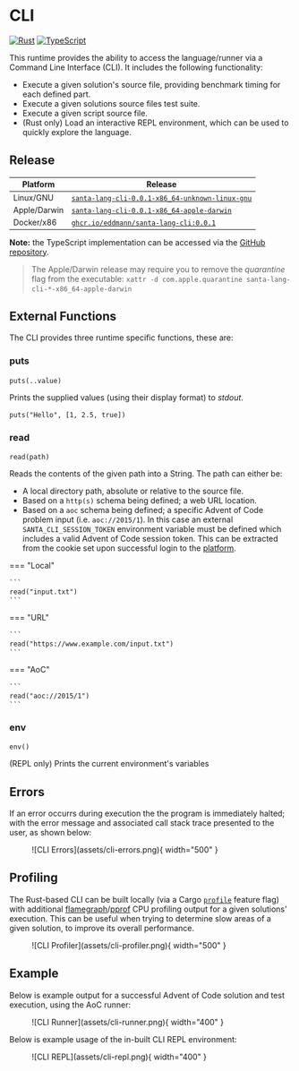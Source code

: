 # CLI

[![Rust](https://img.shields.io/badge/rust-%23000000.svg?style=for-the-badge&logo=rust&logoColor=white)](https://github.com/eddmann/santa-lang-rs/tree/main/runtime/cli) [![TypeScript](https://img.shields.io/badge/typescript-%23007ACC.svg?style=for-the-badge&logo=typescript&logoColor=white)](https://github.com/eddmann/santa-lang-ts/tree/main/src/cli)

This runtime provides the ability to access the language/runner via a Command Line Interface (CLI).
It includes the following functionality:

- Execute a given solution's source file, providing benchmark timing for each defined part.
- Execute a given solutions source files test suite.
- Execute a given script source file.
- (Rust only) Load an interactive REPL environment, which can be used to quickly explore the language.

## Release

| Platform     | Release                                                                                                                                                           |
| ------------ | ----------------------------------------------------------------------------------------------------------------------------------------------------------------- |
| Linux/GNU    | [`santa-lang-cli-0.0.1-x86_64-unknown-linux-gnu`](https://github.com/eddmann/santa-lang-rs/releases/download/0.0.1/santa-lang-cli-0.0.1-x86_64-unknown-linux-gnu) |
| Apple/Darwin | [`santa-lang-cli-0.0.1-x86_64-apple-darwin`](https://github.com/eddmann/santa-lang-rs/releases/download/0.0.1/santa-lang-cli-0.0.1-x86_64-apple-darwin)           |
| Docker/x86   | [`ghcr.io/eddmann/santa-lang-cli:0.0.1`](https://github.com/eddmann/santa-lang-rs/pkgs/container/santa-lang-cli)                                                  |

**Note:** the TypeScript implementation can be accessed via the [GitHub repository](https://github.com/eddmann/santa-lang-ts).

> The Apple/Darwin release may require you to remove the _quarantine_ flag from the executable: `xattr -d com.apple.quarantine santa-lang-cli-*-x86_64-apple-darwin`

## External Functions

The CLI provides three runtime specific functions, these are:

### puts

```
puts(..value)
```

Prints the supplied values (using their display format) to _stdout_.

```
puts("Hello", [1, 2.5, true])
```

### read

```
read(path)
```

Reads the contents of the given path into a String.
The path can either be:

- A local directory path, absolute or relative to the source file.
- Based on a `http(s)` schema being defined; a web URL location.
- Based on a `aoc` schema being defined; a specific Advent of Code problem input (i.e. `aoc://2015/1`).
  In this case an external `SANTA_CLI_SESSION_TOKEN` environment variable must be defined which includes a valid Advent of Code session token.
  This can be extracted from the cookie set upon successful login to the [platform](https://adventofcode.com/).

=== "Local"

    ```
    read("input.txt")
    ```

=== "URL"

    ```
    read("https://www.example.com/input.txt")
    ```

=== "AoC"

    ```
    read("aoc://2015/1")
    ```

### env

```
env()
```

(REPL only) Prints the current environment's variables

## Errors

If an error occurrs during execution the the program is immediately halted; with the error message and associated call stack trace presented to the user, as shown below:

<figure markdown>
  ![CLI Errors](assets/cli-errors.png){ width="500" }
</figure>

## Profiling

The Rust-based CLI can be built locally (via a Cargo [`profile`](https://github.com/eddmann/santa-lang-rs/blob/main/runtime/cli/Cargo.toml#L26) feature flag) with additional [flamegraph](https://github.com/tikv/pprof-rs#flamegraph)/[pprof](https://github.com/tikv/pprof-rs#use-with-pprof) CPU profiling output for a given solutions' execution.
This can be useful when trying to determine slow areas of a given solution, to improve its overall performance.

<figure markdown>
  ![CLI Profiler](assets/cli-profiler.png){ width="500" }
</figure>

## Example

Below is example output for a successful Advent of Code solution and test execution, using the AoC runner:

<figure markdown>
  ![CLI Runner](assets/cli-runner.png){ width="400" }
</figure>

Below is example usage of the in-built CLI REPL environment:

<figure markdown>
  ![CLI REPL](assets/cli-repl.png){ width="400" }
</figure>
